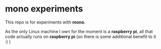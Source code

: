 mono experiments
================

This repo is for experiments with **mono**. 

As the only Linux machine I own for the moment is a **raspberry pi**, all that code actually runs on **raspberry pi** (so there is some additional benefit to it :) )


